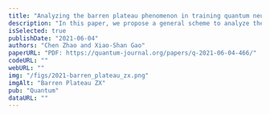 ```yaml
---
title: "Analyzing the barren plateau phenomenon in training quantum neural networks with the ZX-calculus"
description: "In this paper, we propose a general scheme to analyze the gradient vanishing phenomenon, also known as the barren plateau phenomenon, in training quantum neural networks with the ZX-calculus. More precisely, we extend the barren plateaus theorem from unitary 2-design circuits to any parameterized quantum circuits under certain reasonable assumptions. The main technical contribution of this paper is representing certain integrations as ZX-diagrams and computing them with the ZX-calculus. The method is used to analyze four concrete quantum neural networks with different structures. It is shown that, for the hardware efficient ansatz and the MPS-inspired ansatz, there exist barren plateaus, while for the QCNN ansatz and the tree tensor network ansatz, there exists no barren plateau."
isSelected: true
publishDate: "2021-06-04"
authors: "Chen Zhao and Xiao-Shan Gao"
paperURL: "PDF: https://quantum-journal.org/papers/q-2021-06-04-466/"
codeURL: ""
webURL: ""
img: "/figs/2021-barren_plateau_zx.png"
imgAlt: "Barren Plateau ZX"
pub: "Quantum"
dataURL: ""
---
```

